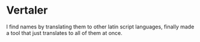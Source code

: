 # Vertaler

I find names by translating them to other latin script languages, finally made a tool that just translates to all of them at once.